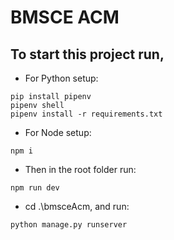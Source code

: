 # BMSCE ACM

## To start this project run,
- For Python setup:
```
pip install pipenv
pipenv shell
pipenv install -r requirements.txt
```

- For Node setup:
```
npm i 
```

- Then in the root folder run:
```
npm run dev
```

- cd .\bmsceAcm\, and run:
```
python manage.py runserver
```